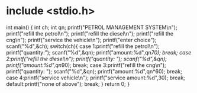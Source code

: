 # include <stdio.h>
int main() {
    int ch;
    int qn;
    printf("PETROL MANAGEMENT SYSTEM\n");
    printf("refill the petrol\n");
    printf("refill the diesel\n");
    printf("refill the cng\n");
    printf("service the vehicle\n");
    printf("enter choice");
    scanf("%d",&ch);
    switch(ch){
        case 1:printf("refill the petrol\n");
               printf("quantity:");
               scanf("%d",&qn);
               printf("amount:%d",qn*70);
               break;
        case 2:printf("refill the diesel\n");
               printf("quantity: ");
               scanf("%d",&qn);
               printf("amount:%d",qn*90);
               break;
        case 3:printf("refill the cng\n");
               printf("quantity: ");
               scanf("%d",&qn);
               printf("amount:%d",qn*60);
               break;
        case 4:printf("service vehicle\n");
               printf("service amount:%d",30);
               break;
        default:printf("none of above");
               break;
    }
    return 0;
}
